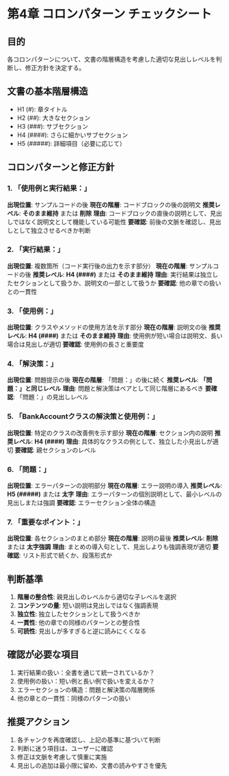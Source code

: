 # 第4章 コロンパターン チェックシート

## 目的
各コロンパターンについて、文書の階層構造を考慮した適切な見出しレベルを判断し、修正方針を決定する。

## 文書の基本階層構造
- H1 (#): 章タイトル
- H2 (##): 大きなセクション
- H3 (###): サブセクション  
- H4 (####): さらに細かいサブセクション
- H5 (#####): 詳細項目（必要に応じて）

## コロンパターンと修正方針

### 1. 「使用例と実行結果：」
**出現位置**: サンプルコードの後
**現在の階層**: コードブロックの後の説明文
**推奨レベル**: **そのまま維持** または **削除**
**理由**: コードブロックの直後の説明として、見出しではなく説明文として機能している可能性
**要確認**: 前後の文脈を確認し、見出しとして独立させるべきか判断

### 2. 「実行結果：」
**出現位置**: 複数箇所（コード実行後の出力を示す部分）
**現在の階層**: サンプルコードの後
**推奨レベル**: **H4 (####)** または **そのまま維持**
**理由**: 実行結果は独立したセクションとして扱うか、説明文の一部として扱うか
**要確認**: 他の章での扱いとの一貫性

### 3. 「使用例：」
**出現位置**: クラスやメソッドの使用方法を示す部分
**現在の階層**: 説明文の後
**推奨レベル**: **H4 (####)** または **そのまま維持**
**理由**: 使用例が短い場合は説明文、長い場合は見出しが適切
**要確認**: 使用例の長さと重要度

### 4. 「解決策：」
**出現位置**: 問題提示の後
**現在の階層**: 「問題：」の後に続く
**推奨レベル**: **「問題：」と同じレベル**
**理由**: 問題と解決策はペアとして同じ階層にあるべき
**要確認**: 「問題：」の見出しレベル

### 5. 「BankAccountクラスの解決策と使用例：」
**出現位置**: 特定のクラスの改善例を示す部分
**現在の階層**: セクション内の説明
**推奨レベル**: **H4 (####)**
**理由**: 具体的なクラスの例として、独立した小見出しが適切
**要確認**: 親セクションのレベル

### 6. 「問題：」
**出現位置**: エラーパターンの説明部分
**現在の階層**: エラー説明の導入
**推奨レベル**: **H5 (#####)** または **太字**
**理由**: エラーパターンの個別説明として、最小レベルの見出しまたは強調
**要確認**: エラーセクション全体の構造

### 7. 「重要なポイント：」
**出現位置**: 各セクションのまとめ部分
**現在の階層**: 説明の最後
**推奨レベル**: **削除** または **太字強調**
**理由**: まとめの導入句として、見出しよりも強調表現が適切
**要確認**: リスト形式で続くか、段落形式か

## 判断基準

1. **階層の整合性**: 親見出しのレベルから適切な子レベルを選択
2. **コンテンツの量**: 短い説明は見出しではなく強調表現
3. **独立性**: 独立したセクションとして扱うべきか
4. **一貫性**: 他の章での同様のパターンとの整合性
5. **可読性**: 見出しが多すぎると逆に読みにくくなる

## 確認が必要な項目

1. 実行結果の扱い：全書を通じて統一されているか？
2. 使用例の扱い：短い例と長い例で扱いを変えるか？
3. エラーセクションの構造：問題と解決策の階層関係
4. 他の章との一貫性：同様のパターンの扱い

## 推奨アクション

1. 各チャンクを再度確認し、上記の基準に基づいて判断
2. 判断に迷う項目は、ユーザーに確認
3. 修正は文脈を考慮して慎重に実施
4. 見出しの追加は最小限に留め、文書の読みやすさを優先